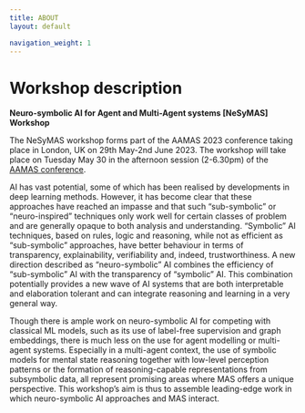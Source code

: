 ```yaml
---
title: ABOUT
layout: default

navigation_weight: 1
---
```


# Workshop description 

**Neuro-symbolic AI for Agent and Multi-Agent systems [NeSyMAS] Workshop**

The NeSyMAS workshop forms part of the AAMAS 2023 conference taking place in London, UK on 29th May-2nd June 2023. The workshop will take place on Tuesday May 30 in the afternoon session (2-6.30pm) of the [AAMAS conference](https://aamas2023.soton.ac.uk/program/detailed-program/).

AI has vast potential, some of which has been realised by developments in deep learning methods. However, it has become clear that these approaches have reached an impasse and that such “sub-symbolic” or “neuro-inspired” techniques only work well for certain classes of problem and are generally opaque to both analysis and understanding. “Symbolic” AI techniques, based on rules, logic and reasoning, while not as efficient as “sub-symbolic” approaches, have better behaviour in terms of transparency, explainability, verifiability and, indeed, trustworthiness. A new direction described as “neuro-symbolic” AI combines the efficiency of “sub-symbolic” AI with the transparency of “symbolic” AI. This combination potentially provides a new wave of AI systems that are both interpretable and elaboration tolerant and can integrate reasoning and learning in a very general way. 

Though there is ample work on neuro-symbolic AI for competing with classical ML models, such as its use of label-free supervision and graph embeddings, there is much less on the use for agent modelling or multi-agent systems. Especially in a multi-agent context, the use of symbolic models for mental state reasoning together with low-level perception patterns or the formation of reasoning-capable representations from subsymbolic data, all represent promising areas where MAS offers a unique perspective. This workshop’s aim is thus to assemble leading-edge work in which neuro-symbolic AI approaches and MAS interact.
